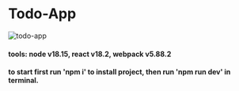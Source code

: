 # Todo-App
![todo-app](https://github.com/shayan-shiari/Todo-App/assets/112489977/f1c46e5f-7b63-4c4e-a37f-28c965b07eef)

#### tools: node v18.15, react v18.2, webpack v5.88.2
#### to start first run 'npm i' to install project, then run 'npm run dev' in terminal.
